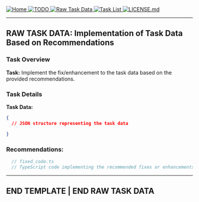 <div>
  <a href="README.md">
    <img src="https://img.shields.io/badge/README.md-purple" alt="Home">
  </a>
  <a href="TODO.md">
    <img src="https://img.shields.io/badge/TODO.md-red" alt="TODO">
  </a>
  <a href="TODO_RAW_TASK_DATA.md">
    <img src="https://img.shields.io/badge/TODO_RAW_TASK_DATA.md-orange" alt="Raw Task Data">
  </a>
  <a href="TASK_LIST.md">
    <img src="https://img.shields.io/badge/TASK_LIST.md-green" alt="Task List">
  </a>
  <a href="LICENSE.md">
    <img src="https://img.shields.io/badge/LICENSE.md-lightgrey" alt="LICENSE.md">
  </a>
</div>

---
## RAW TASK DATA: Implementation of Task Data Based on Recommendations 

### Task Overview

**Task:** Implement the fix/enhancement to the task data based on the provided recommendations.

### Task Details

**Task Data:**
```json
{
  // JSON structure representing the task data

}
```
### Recommendations:
```ts
  // fixed_code.ts
  // TypeScript code implementing the recommended fixes or enhancements

```
***
## END TEMPLATE | END RAW TASK DATA







